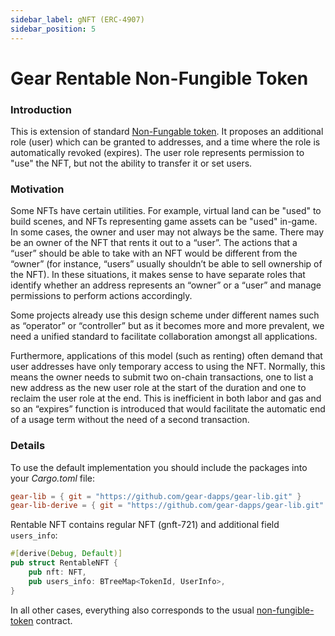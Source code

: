 ```yaml
---
sidebar_label: gNFT (ERC-4907)
sidebar_position: 5
---
```


# Gear Rentable Non-Fungible Token

### Introduction
This is extension of standard [Non-Fungable token](/examples/gnft-721). It proposes an additional role (user) which can be granted to addresses, and a time where the role is automatically revoked (expires). The user role represents permission to "use" the NFT, but not the ability to transfer it or set users.

### Motivation

Some NFTs have certain utilities. For example, virtual land can be "used" to build scenes, and NFTs representing game assets can be "used" in-game. In some cases, the owner and user may not always be the same. There may be an owner of the NFT that rents it out to a “user”. The actions that a “user” should be able to take with an NFT would be different from the “owner” (for instance, “users” usually shouldn’t be able to sell ownership of the NFT).  In these situations, it makes sense to have separate roles that identify whether an address represents an “owner” or a “user” and manage permissions to perform actions accordingly.

Some projects already use this design scheme under different names such as “operator” or “controller” but as it becomes more and more prevalent, we need a unified standard to facilitate collaboration amongst all applications.

Furthermore, applications of this model (such as renting) often demand that user addresses have only temporary access to using the NFT. Normally, this means the owner needs to submit two on-chain transactions, one to list a new address as the new user role at the start of the duration and one to reclaim the user role at the end. This is inefficient in both labor and gas and so an “expires” function is introduced that would facilitate the automatic end of a usage term without the need of a second transaction.


### Details
To use the default implementation you should include the packages into your *Cargo.toml* file:

```toml
gear-lib = { git = "https://github.com/gear-dapps/gear-lib.git" }
gear-lib-derive = { git = "https://github.com/gear-dapps/gear-lib.git" }
```

Rentable NFT contains regular NFT (gnft-721) and additional field  `users_info`:

```rust
#[derive(Debug, Default)]
pub struct RentableNFT {
    pub nft: NFT,
    pub users_info: BTreeMap<TokenId, UserInfo>,
}
```
In all other cases, everything also corresponds to the usual [non-fungible-token](/examples/gnft-721) contract.
